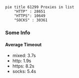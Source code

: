 
```mermaid
pie title 61299 Proxies in list
    "HTTP" : 28651
    "HTTPS": 10649
    "SOCKS" : 30361
```

### Some Info
#### Average Timeout

- mixed: 3.7s
- http: 1.9s
- https: 8.2s
- socks: 5.4s